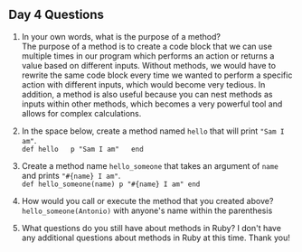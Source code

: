 ## Day 4 Questions

1. In your own words, what is the purpose of a method?  
The purpose of a method is to create a code block that we can use multiple times in our program which performs an action or returns a value based on different inputs. Without methods, we would have to rewrite the same code block every time we wanted to perform a specific action with different inputs, which would become very tedious. In addition, a method is also useful because you can nest methods as inputs within other methods, which becomes a very powerful tool and allows for complex calculations.

1. In the space below, create a method named `hello` that will print `"Sam I am"`.  
`def hello  
    p "Sam I am"  
 end`

1. Create a method name `hello_someone` that takes an argument of `name` and prints `"#{name} I am"`.  
`def hello_someone(name)
    p "#{name} I am"
 end`

1. How would you call or execute the method that you created above?
`hello_someone(Antonio)` with anyone's name within the parenthesis

1. What questions do you still have about methods in Ruby?
I don't have any additional questions about methods in Ruby at this time. Thank you!
